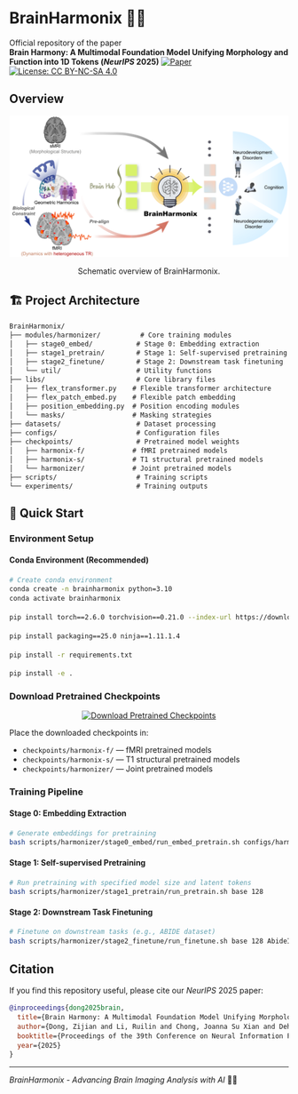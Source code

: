 # BrainHarmonix 🧠✨

Official repository of the paper  
**Brain Harmony: A Multimodal Foundation Model Unifying Morphology and Function into 1D Tokens (*NeurIPS* 2025)** <a href="https://arxiv.org/abs/2509.24693"><img src="https://img.shields.io/badge/Paper-Arxiv-darkred.svg" alt="Paper"></a>
<a href="https://creativecommons.org/licenses/by-nc-sa/4.0/"><img src="https://img.shields.io/badge/License-CC_BY--NC--SA_4.0-blueviolet.svg" alt="License: CC BY-NC-SA 4.0"></a>

## Overview

<p align="center">
  <img src="assets/brain-harmony-overview-1600.jpg" alt="Brain Harmony Model">
</p>
<p align="center">Schematic overview of BrainHarmonix.</p>

## 🏗️ Project Architecture

```
BrainHarmonix/
├── modules/harmonizer/          # Core training modules
│   ├── stage0_embed/           # Stage 0: Embedding extraction
│   ├── stage1_pretrain/        # Stage 1: Self-supervised pretraining
│   ├── stage2_finetune/        # Stage 2: Downstream task finetuning
│   └── util/                   # Utility functions
├── libs/                       # Core library files
│   ├── flex_transformer.py    # Flexible transformer architecture
│   ├── flex_patch_embed.py    # Flexible patch embedding
│   ├── position_embedding.py  # Position encoding modules
│   └── masks/                 # Masking strategies
├── datasets/                   # Dataset processing
├── configs/                    # Configuration files
├── checkpoints/                # Pretrained model weights
│   ├── harmonix-f/            # fMRI pretrained models
│   ├── harmonix-s/            # T1 structural pretrained models
│   └── harmonizer/            # Joint pretrained models
├── scripts/                    # Training scripts
└── experiments/                # Training outputs
```

## 🚀 Quick Start

### Environment Setup

#### Conda Environment (Recommended)

```bash
# Create conda environment
conda create -n brainharmonix python=3.10
conda activate brainharmonix

pip install torch==2.6.0 torchvision==0.21.0 --index-url https://download.pytorch.org/whl/cu124

pip install packaging==25.0 ninja==1.11.1.4

pip install -r requirements.txt

pip install -e .
```

### Download Pretrained Checkpoints

<p align="center">
  <a href="https://drive.google.com/drive/folders/12MkUAOcegU60YVlK8u8_Owmgk4eQVheB?usp=sharing">
    <img src="https://img.shields.io/badge/Download-Pretrained%20Checkpoints-34A853?style=for-the-badge&logo=google-drive&logoColor=white" alt="Download Pretrained Checkpoints">
  </a>
</p>

Place the downloaded checkpoints in:

- `checkpoints/harmonix-f/` — fMRI pretrained models  
- `checkpoints/harmonix-s/` — T1 structural pretrained models  
- `checkpoints/harmonizer/` — Joint pretrained models

### Training Pipeline

#### Stage 0: Embedding Extraction

```bash
# Generate embeddings for pretraining
bash scripts/harmonizer/stage0_embed/run_embed_pretrain.sh configs/harmonizer/stage0_embed/conf_embed_pretrain.py
```

#### Stage 1: Self-supervised Pretraining

```bash
# Run pretraining with specified model size and latent tokens
bash scripts/harmonizer/stage1_pretrain/run_pretrain.sh base 128
```

#### Stage 2: Downstream Task Finetuning

```bash
# Finetune on downstream tasks (e.g., ABIDE dataset)
bash scripts/harmonizer/stage2_finetune/run_finetune.sh base 128 AbideI 0
```

## Citation

If you find this repository useful, please cite our *NeurIPS* 2025 paper:

```bibtex
@inproceedings{dong2025brain,
  title={Brain Harmony: A Multimodal Foundation Model Unifying Morphology and Function into 1D Tokens},
  author={Dong, Zijian and Li, Ruilin and Chong, Joanna Su Xian and Dehestani, Niousha and Teng, Yinghui and Lin, Yi and Li, Zhizhou and Zhang, Yichi and Xie, Yapei and Ooi, Leon Qi Rong and others},
  booktitle={Proceedings of the 39th Conference on Neural Information Processing Systems (NeurIPS)},
  year={2025}
}
```

---

*BrainHarmonix - Advancing Brain Imaging Analysis with AI* 🧠🤖
